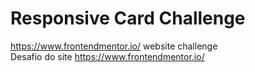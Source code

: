 # Responsive Card Challenge

https://www.frontendmentor.io/ website challenge <br>
Desafio do site https://www.frontendmentor.io/